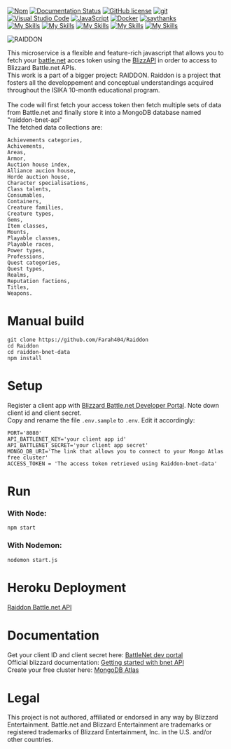 [![Npm](https://badgen.net/badge/icon/npm?icon=npm&label)](https://www.npmjs.com/)
[![Documentation Status](https://readthedocs.org/projects/ansicolortags/badge/?version=latest)](http://ansicolortags.readthedocs.io/?badge=latest)
[![GitHub license](https://img.shields.io/github/license/Naereen/StrapDown.js.svg)](https://github.com/Farah404/Raiddon-bnet-data/blob/master/LICENSE)
[![git](https://badgen.net/badge/icon/git?icon=git&label)](https://git-scm.com)
[![Visual Studio Code](https://img.shields.io/badge/--007ACC?logo=visual%20studio%20code&logoColor=ffffff)](https://code.visualstudio.com/)
[![JavaScript](https://img.shields.io/badge/--F7DF1E?logo=javascript&logoColor=000)](https://www.javascript.com/)
[![Docker](https://badgen.net/badge/icon/docker?icon=docker&label)](https://www.docker.com/)
[![saythanks](https://img.shields.io/badge/say-thanks-ff69b4.svg)](https://i.pinimg.com/originals/21/f0/92/21f0929a92ebe840eb932af199fb3260.gif)
<br />
[![My Skills](https://skills.thijs.gg/icons?i=nodejs)](https://skills.thijs.gg)
[![My Skills](https://skills.thijs.gg/icons?i=js)](https://skills.thijs.gg)
[![My Skills](https://skills.thijs.gg/icons?i=docker)](https://skills.thijs.gg)
[![My Skills](https://skills.thijs.gg/icons?i=git)](https://skills.thijs.gg)
[![My Skills](https://skills.thijs.gg/icons?i=mongodb)](https://skills.thijs.gg)

![RAIDDON](https://user-images.githubusercontent.com/96427557/200582770-00732e9c-733b-4706-acaf-f7a082bb4e78.png)


This microservice is a flexible and feature-rich javascript that allows you to fetch your [battle.net](https://us.shop.battle.net/en-us) acces token using the [BlizzAPI](https://github.com/blizzapi/blizzapi#blizzapi) in order to access to Blizzard Battle.net APIs.
<br />
This work is a part of a bigger project: RAIDDON. Raiddon is a project that fosters all the developpement and conceptual understandings acquired 
throughout  the  ISIKA  10-month  educational  program.  
<br />
The code will first fetch your access token then fetch multiple sets of data from Battle.net and finally store it into a MongoDB database named "raiddon-bnet-api"
<br />
The fetched data collections are:
```
Achievements categories,
Achivements,
Areas,
Armor,
Auction house index,
Alliance aucion house,
Horde auction house,
Character specialisations,
Class talents,
Consumables,
Containers,
Creature families,
Creature types,
Gems,
Item classes,
Mounts,
Playable classes,
Playable races,
Power types,
Professions,
Quest categories,
Quest types,
Realms,
Reputation factions,
Titles,
Weapons.
```


# Manual build
```
git clone https://github.com/Farah404/Raiddon
cd Raiddon
cd raiddon-bnet-data
npm install
```

# Setup
Register a client app with [Blizzard Battle.net Developer Portal](https://develop.battle.net/). Note down client id and client secret. <br />
Copy and rename the file `.env.sample` to `.env`. Edit it accordingly: <br />
```
PORT='8080'
API_BATTLENET_KEY='your client app id'
API_BATTLENET_SECRET='your client app secret'
MONGO_DB_URI='The link that allows you to connect to your Mongo Atlas free cluster'
ACCESS_TOKEN = 'The access token retrieved using Raiddon-bnet-data'
```

# Run
### With Node:
```npm start```
### With Nodemon:
```nodemon start.js```

# Heroku Deployment

[Raiddon Battle.net API](https://raiddon-bnet-api.herokuapp.com/)



# Documentation

Get your client ID and client secret here: [BattleNet dev portal](https://develop.battle.net/)<br />
Official blizzard documentation: [Getting started with bnet API](https://develop.battle.net/documentation/guides/getting-started)<br />
Create your free cluster here: [MongoDB Atlas](https://www.mongodb.com/atlas/database)

# Legal
This project is not authored, affiliated or endorsed in any way by Blizzard Entertainment.
Battle.net and Blizzard Entertainment are trademarks or registered trademarks of Blizzard Entertainment, Inc. in the U.S. and/or other countries.


